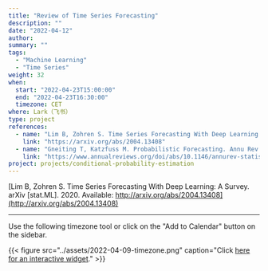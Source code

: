 ```yaml
---
title: "Review of Time Series Forecasting"
description: ""
date: "2022-04-12"
author:
summary: ""
tags:
  - "Machine Learning"
  - "Time Series"
weight: 32
when:
  start: "2022-04-23T15:00:00"
  end: "2022-04-23T16:30:00"
  timezone: CET
where: Lark（飞书）
type: project
references:
  - name: "Lim B, Zohren S. Time Series Forecasting With Deep Learning: A Survey. arXiv [stat.ML]. 2020. Available: http://arxiv.org/abs/2004.13408"
    link: "https://arxiv.org/abs/2004.13408"
  - name: "Gneiting T, Katzfuss M. Probabilistic Forecasting. Annu Rev Stat Appl. 2014;1: 125–151. doi:10.1146/annurev-statistics-062713-085831"
    link: "https://www.annualreviews.org/doi/abs/10.1146/annurev-statistics-062713-085831#:~:text=A%20probabilistic%20forecast%20takes%20the,of%20the%20available%20information%20set."
project: projects/conditional-probability-estimation
---
```




[Lim B, Zohren S. Time Series Forecasting With Deep Learning: A Survey. arXiv [stat.ML]. 2020. Available: http://arxiv.org/abs/2004.13408](http://arxiv.org/abs/2004.13408)



---

Use the following timezone tool or click on the "Add to Calendar" button on the sidebar.


{{< figure src="../assets/2022-04-09-timezone.png" caption="Click [here for an interactive widget](https://www.worldtimebuddy.com/?qm=1&lid=1816670,2950159,5,21&h=1816670&date=2022-4-9&sln=21-22.5&hf=1)." >}}



